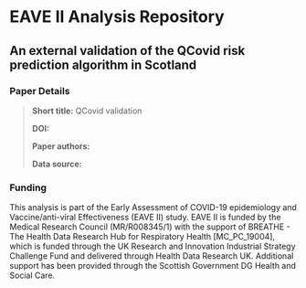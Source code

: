 # EAVE II Analysis Repository
## An external validation of the QCovid risk prediction algorithm in Scotland


### Paper Details
> **Short title:** QCovid validation
>
>**DOI:** 
>
>**Paper authors:** 
>
>**Data source:** 

### Funding
This analysis is part of the Early Assessment of COVID-19 epidemiology and Vaccine/anti-viral Effectiveness (EAVE II) study. EAVE II is funded by the Medical Research Council (MR/R008345/1) with the support of BREATHE - The Health Data Research Hub for Respiratory Health [MC_PC_19004], which is funded through the UK Research and Innovation Industrial Strategy Challenge Fund and delivered through Health Data Research UK. Additional support has been provided through the Scottish Government DG Health and Social Care.  
